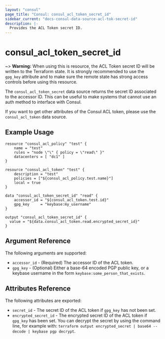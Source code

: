 ```yaml
---
layout: "consul"
page_title: "Consul: consul_acl_token_secret_id"
sidebar_current: "docs-consul-data-source-acl-tok-secret-id"
description: |-
  Provides the ACL Token secret ID.
---
```


# consul_acl_token_secret_id

~> **Warning:** When using this is resource, the ACL Token secret ID will be
written to the Terraform state. It is strongly recommended to use the `gpg_key`
attribute and to make sure the remote state has strong access controls before
using this resource.

The `consul_acl_token_secret` data source returns the secret ID associated to
the accessor ID. This can be useful to make systems that cannot use an auth
method to interface with Consul.

If you want to get other attributes of the Consul ACL token, please use the
`consul_acl_token` data source.

## Example Usage

```hcl
resource "consul_acl_policy" "test" {
	name = "test"
	rules = "node \"\" { policy = \"read\" }"
	datacenters = [ "dc1" ]
}

resource "consul_acl_token" "test" {
	description = "test"
	policies = ["${consul_acl_policy.test.name}"]
	local = true
}

data "consul_acl_token_secret_id" "read" {
    accessor_id = "${consul_acl_token.test.id}"
	gpg_key     = "keybase:my_username"
}

output "consul_acl_token_secret_id" {
  value = "${data.consul_acl_token.read.encrypted_secret_id}"
}
```


## Argument Reference

The following arguments are supported:

* `accessor_id` - (Required) The accessor ID of the ACL token.
* `gpg_key` - (Optional) Either a base-64 encoded PGP public key, or a keybase
  username in the form `keybase:some_person_that_exists`.

## Attributes Reference

The following attributes are exported:

* `secret_id` - The secret ID of the ACL token if `gpg_key` has not been set.
* `encrypted_secret_id` - The encrypted secret ID of the ACL token if `gpg_key`
  has been set. You can decrypt the secret by using the command line, for example
  with: `terraform output encrypted_secret | base64 --decode | keybase pgp decrypt`.
